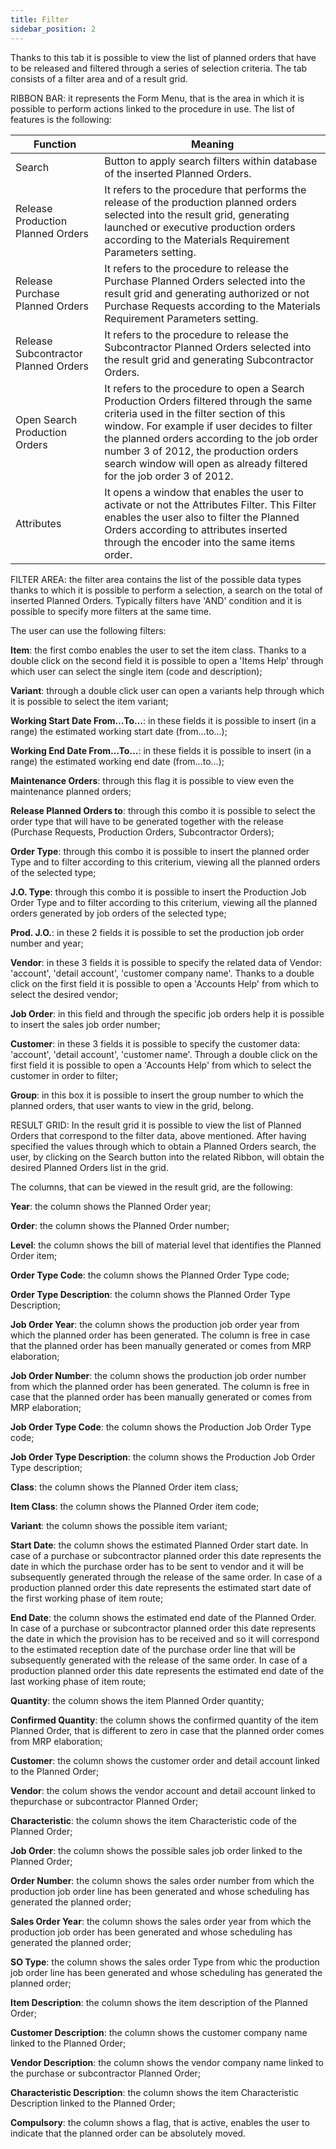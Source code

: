 ```yaml
---
title: Filter
sidebar_position: 2
---
```


Thanks to this tab it is possible to view the list of planned orders that have to be released and filtered through a series of selection criteria. The tab consists of a filter area and of a result grid.

RIBBON BAR: it represents the Form Menu, that is the area in which it is possible to perform actions linked to the procedure in use. The list of features is the following: 





| Function | Meaning |
| --- | --- |
| Search | Button to apply search filters within database of the inserted Planned Orders. |
| Release Production Planned Orders | It refers to the procedure that performs the release of the production planned orders selected into the result grid, generating launched or executive production orders according to the Materials Requirement Parameters setting. |
| Release Purchase Planned Orders | It refers to the procedure to release the Purchase Planned Orders selected into the result grid and generating authorized or not Purchase Requests according to the Materials Requirement Parameters setting. |
| Release Subcontractor Planned Orders | It refers to the procedure to release the Subcontractor Planned Orders selected into the result grid and generating Subcontractor Orders. |
| Open Search Production Orders | It refers to the procedure to open a Search Production Orders filtered through the same criteria used in the filter section of this window. For example if user decides to filter the planned orders according to the job order number 3 of 2012, the production orders search window will open as already filtered for the job order 3 of 2012. |
| Attributes | It opens a window that enables the user to activate or not the Attributes Filter. This Filter enables the user also to filter the Planned Orders according to attributes inserted through the encoder into the same items order. |

FILTER AREA: the filter area contains the list of the possible data types thanks to which it is possible to perform a selection, a search on the total of inserted Planned Orders. Typically filters have 'AND' condition and it is possible to specify more filters at the same time.

The user can use the following filters:

**Item**: the first combo enables the user to set the item class. Thanks to a double click on the second field it is possible to open a 'Items Help' through which user can select the single item (code and description);

**Variant**: through a double click user can open a variants help through which it is possible to select the item variant;

**Working Start Date From…To…**: in these fields it is possible to insert (in a range) the estimated working start date (from…to…);

**Working End Date From…To…**: in these fields it is possible to insert (in a range) the estimated working end date (from…to…);

**Maintenance Orders**: through this flag it is possible to view even the maintenance planned orders;

**Release Planned Orders to**: through this combo it is possible to select the order type that will have to be generated together with the release (Purchase Requests, Production Orders, Subcontractor Orders);

**Order Type**: through this combo it is possible to insert the planned order Type and to filter according to this criterium, viewing all the planned orders of the selected type;

**J.O. Type**: through this combo it is possible to insert the Production Job Order Type and to filter according to this criterium, viewing all the planned orders generated by job orders of the selected type;

**Prod. J.O.**: in these 2 fields it is possible to set the production job order number and year;

**Vendor**: in these 3 fields it is possible to specify the related data of Vendor: 'account', 'detail account', 'customer company name'. Thanks to a double click on the first field it is possible to open a 'Accounts Help' from which to select the desired vendor;

**Job Order**: in this field and through the specific job orders help it is possible to insert the sales job order number;

**Customer**: in these 3 fields it is possible to specify the customer data: 'account', 'detail account', 'customer name'. Through a double click on the first field it is possible to open a 'Accounts Help' from which to select the customer in order to filter;

**Group**: in this box it is possible to insert the group number to which the planned orders, that user wants to view in the grid, belong.

RESULT GRID: In the result grid it is possible to view the list of Planned Orders that correspond to the filter data, above mentioned. After having specified the values through which to obtain a Planned Orders search, the user, by clicking on the Search button into the related Ribbon, will obtain the desired Planned Orders list in the grid.

The columns, that can be viewed in the result grid, are the following:

**Year**: the column shows the Planned Order year;

**Order**: the column shows the Planned Order number;

**Level**: the column shows the bill of material level that identifies the Planned Order item;

**Order Type Code**: the column shows the Planned Order Type code;

**Order Type Description**: the column shows the Planned Order Type Description;

**Job Order Year**: the column shows the production job order year from which the planned order has been generated. The column is free in case that the planned order has been manually generated or comes from MRP elaboration;

**Job Order Number**: the column shows the production job order number from which the planned order has been generated. The column is free in case that the planned order has been manually generated or comes from MRP elaboration;

**Job Order Type Code**: the column shows the Production Job Order Type code;

**Job Order Type Description**: the column shows the Production Job Order Type description;

**Class**: the column shows the Planned Order item class;

**Item Class**: the column shows the Planned Order item code;

**Variant**: the column shows the possible item variant;

**Start Date**: the column shows the estimated Planned Order start date. In case of a purchase or subcontractor planned order this date represents the date in which the purchase order has to be sent to vendor and it will be subsequently generated through the release of the same order. In case of a production planned order this date represents the estimated start date of the first working phase of item route;

**End Date**: the column shows the estimated end date of the Planned Order. In case of a purchase or subcontractor planned order this date represents the date in which the provision has to be received and so it will correspond to the estimated reception date of the purchase order line that will be subsequently generated with the release of the same order. In case of a production planned order this date represents the estimated end date of the last working phase of item route;

**Quantity**: the column shows the item Planned Order quantity;

**Confirmed Quantity**: the column shows the confirmed quantity of the item Planned Order, that is different to zero in case that the planned order comes from MRP elaboration;

**Customer**: the column shows the customer order and detail account linked to the Planned Order;

**Vendor**: the colum shows the vendor account and detail account linked to thepurchase or subcontractor Planned Order;

**Characteristic**: the column shows the item Characteristic code of the Planned Order;

**Job Order**: the column shows the possible sales job order linked to the Planned Order;

**Order Number**: the column shows the sales order number from which the production job order line has been generated and whose scheduling has generated the planned order;

**Sales Order Year**: the column shows the sales order year from which the production job order has been generated and whose scheduling has generated the planned order;

**SO Type**: the column shows the sales order Type from whic the production job order line has been generated and whose scheduling has generated the planned order;

**Item Description**: the column shows the item description of the Planned Order;

**Customer Description**: the column shows the customer company name linked to the Planned Order;

**Vendor Description**: the column shows the vendor company name linked to the purchase or subcontractor Planned Order;

**Characteristic Description**: the column shows the item Characteristic Description linked to the Planned Order;

**Compulsory**: the column shows a flag, that is active, enables the user to indicate that the planned order can be absolutely moved.






